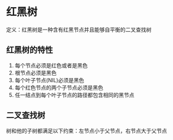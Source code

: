# 红黑树

定义：红黑树是一种含有红黑节点并且能够自平衡的二叉查找树

## 红黑树的特性

1. 每个节点必须是红色或者是黑色
2. 根节点必须是黑色
3. 每个叶子节点(NIL)必须是黑色
4. 每个红色节点的两个子节点必须是黑色
5. 任一结点到每个叶子节点的路径都包含相同的黑节点

## 二叉查找树

树和他的子树都满足以下约束：左节点小于父节点，右节点大于父节点

